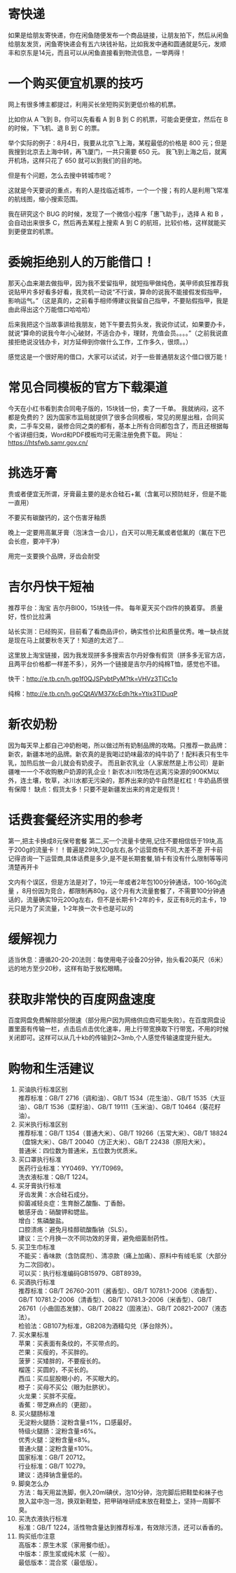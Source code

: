 # 寄快递

如果是给朋友寄快递，你在闲鱼随便发布一个商品链接，让朋友拍下，然后从闲鱼给朋友发货，闲鱼寄快递会有五六块钱补贴，比如我发中通和圆通就是5元，发顺丰和京东是14元，而且可以从闲鱼直接看到物流信息，一举两得！

# 一个购买便宜机票的技巧

网上有很多博主都提过，利用买长坐短购买到更低价格的机票。

比如你从 A 飞到 B，你可以先看看 A 到 B 到 C 的机票，可能会更便宜，然后在 B 的时候，下飞机、退 B 到 C 的票。

举个实际的例子：8月4日，我要从北京飞上海，某程最低的价格是 800 元；但是我搜到北京去上海中转，再飞厦门，一共只需要 650 元。 我飞到上海之后，就离开机场，这样只花了 650 就可以到我们的目的地。

但是有个问题，怎么去搜中转城市呢？

这就是今天要说的重点，有的人是找临近城市，一个一个搜；有的人是利用飞常准的航线图，缩小搜索范围。

我在研究这个 BUG 的时候，发现了一个微信小程序「惠飞助手」，选择 A 和 B ，会自动出来很多 C，然后再去某程上搜索 A 到 C 的航班，比较价格，这样就能买到更便宜的机票。

# 委婉拒绝别人的万能借口！

那天心血来潮去做指甲，因为我不爱留指甲，就短指甲做纯色，美甲师疯狂推荐我说贴甲片多好看多好看，我灵机一动说“不行诶，算命的说我不能接假发假指甲，影响运气。”（这是真的，之前看手相师傅建议我留自己指甲，不要贴假指甲，我是由此得出这个万能借口哈哈哈）

后来我把这个当故事讲给我朋友，她下午要去剪头发，我说你试试，如果要办卡，就说“算命的说我今年小心破财，不适合办卡，理财，充值会员。。。。”（之前我说直接拒绝说没钱办卡，对方延伸到你做什么工作，工作多久，很烦。。）

感觉这是一个很好用的借口，大家可以试试，对于一些普通朋友这个借口很万能！

# 常见合同模板的官方下载渠道

今天在小红书看到卖合同电子版的，15块钱一份，卖了一千单。
我就纳闷，这不都是免费的？
因为国家市监局就提供了很多合同模板，常见的房屋出租，合同买卖，二手车交易，装修合同之类的都有，基本上所有合同都包含了，而且还根据每个省详细归类，Word和PDF模板均可无需注册免费下载。
网址：https://htsfwb.samr.gov.cn/

# 挑选牙膏

贵或者便宜无所谓，牙膏最主要的是水合硅石+氟（含氟可以预防蛀牙，但是不能一直用）

不要买有碳酸钙的，这个伤害牙釉质

晚上一定要用高氟牙膏（泡沫含一会儿），白天可以用无氟或者低氟的（氟在下巴会长痘，要冲干净）

用完一支要换个品牌，牙齿会耐受

# 吉尔丹快干短袖
推荐平台：淘宝
吉尔丹BI00，15块钱一件。
每年夏天买个四件的换着穿。
质量好，性价比拉满

站长实测：已经购买，目前看了看商品评价，确实性价比和质量优秀。唯一缺点就是现在马上就要秋冬天了！知道的太迟了...

这里放上淘宝链接，因为我发现拼多多搜索吉尔丹好像有假货（拼多多无官方店，且两平台价格都一样差不多），另外一个链接是吉尔丹的纯棉T恤，感觉也不错。

快干：http://e.tb.cn/h.gp1f0QJSPvbtPyM?tk=VHVz3TlCc1o

纯棉：http://e.tb.cn/h.goCQtAVM37XcEdh?tk=Ytix3TlDuqP

# 新农奶粉
因为每天早上都自己冲奶粉喝，所以做过所有奶制品牌的攻略。只推荐一款品牌：新农，新疆本地的品牌。新农真的是我喝过奶味最浓的纯牛奶了！配料表只有生牛乳，加热后放一会儿就会有奶皮子。
而且新农乳业（人家居然是上市公司）是新疆唯一一个不收购散户奶源的乳企业！新农冰川牧场在远离污染源的900KM以外，连土壤，牧草，冰川水都无污染的，那养出来的奶牛自然是杠杠！牛奶品质很有保障！
缺点：假货太多！只要不是新疆发出来的肯定是假货！

# 话费套餐经济实用的参考

第一,把主卡换成8元保号套餐
第二,买一个流量卡使用,记住不要相信低于19块,高于200g的流量卡！！普遍是29块,120g左右,各个运营商有不同,大差不差
开卡前记得咨询一下运营商,具体话费是多少,是不是长期套餐,销卡有没有什么限制等等问清楚再开卡

文内有个误区，但是方法是对了，19元一年或者2年包100分钟通话，100-160g流量 ，8月份因为竞合，都限制再80g，这个月有大流量套餐了，不需要100分钟通话的，流量确实19元200g左右，但不是长期卡1-2年的卡，反正有8元的主卡，19元只是为了买流量，1-2年换一次卡也是可以的

# 缓解视力

适当休息：遵循20-20-20法则：每使用电子设备20分钟，抬头看20英尺（6米）远的地方至少20秒，这样有助于放松眼睛。

# 获取非常快的百度网盘速度

百度网盘免费解除部分限速（部分用户因为网络供应商可能失败）。在百度网盘设置里面有传输一栏，点击后点击优化速率，用上行带宽换取下行带宽，不用的时候关闭即可。这样可以从几十kb的传输到2~3mb,个人感觉传输速度提升挺大。

# 购物和生活建议

1.  买油执行标准区别  
    推荐标准：GB/T 2716（调和油）、GB/T 1534（花生油）、GB/T 1535（大豆油）、GB/T 1536（菜籽油）、GB/T 19111（玉米油）、GB/T 10464（葵花籽油）。
2.  买米执行标准区别  
    推荐标准：GB/T 1354（普通大米）、GB/T 19266（五常大米）、GB/T 18824（盘锦大米）、GB/T 20040（方正大米）、GB/T 22438（原阳大米）。  
    普通米：四位数为普通米，五位数为优质米。
3.  买口罩执行标准  
    医药行业标准：YY0469、YY/T0969。  
    洗衣液标准：QB/T 1224。
4.  买牙膏执行标准  
    牙齿发黄：水合硅石成分。  
    抑菌减轻炎症：生育酚乙酸酯、丁香酚。  
    敏感牙齿：硝酸钾和锶盐。  
    增白：焦磷酸盐。  
    口腔溃疡：避免月桂醇硫酸酯钠（SLS）。  
    建议：三个月换一次不同功效的牙膏，避免细菌耐药性。
5.  买卫生巾标准  
    不能买：香味款（含防腐剂）、清凉款（痛上加痛）、原料中有绒毛浆（大部分为二次回收）。  
    可以买：执行标准编码GB15979、GBT8939。
6.  买酒执行标准  
    推荐标准：GB/T 26760-2011（酱香型）、GB/T 10781.1-2006（浓香型）、GB/T 10781.2-2006（清香型）、GB/T 10781.3-2006（米香型）、GB/T 26761（小曲固态发酵）、GB/T 20822（固液法）、GB/T 20821-2007（液态法）。  
    检验法：GB107为标准，GB208为酒精勾兑（茅台除外）。
7.  买水果标准  
    苹果：买表面有条纹的，不买带点的。  
    芒果：买瘦的，不买胖的。  
    菠萝：买矮胖的，不要瘦长的。  
    榴莲：买圆的，不买长的。  
    西瓜：买瓜屁股眼小的，不买眼大的。  
    橙子：买母不买公（眼为肚脐状）。  
    火龙果：买胖不买瘦。  
    香蕉：带芝麻点的（更甜）。
8.  买火腿肠标准  
    无淀粉火腿肠：淀粉含量≤1%，口感最好。  
    特级火腿肠：淀粉含量≤6%。  
    优秀火腿：淀粉含量≤8%。  
    普通火腿：淀粉含量≤10%。  
    国家标准：GB/T 20712。  
    行业标准：GB/T 10279。  
    建议：选择钠含量低的。
9.  脚臭怎么办  
    方法：每天用盆洗脚，倒入20ml碘伏，泡10分钟，泡完脚后把鞋垫和袜子也放入盆中泡一泡，换双新鞋垫，把甲硝唑研成末放在鞋垫上，坚持一周脚不臭。
10.  买洗衣液执行标准  
    标准：GB/T 1224，活性物含量达到推荐标准，有效除污渍，还可以香香的。
11.  购买纸巾注意  
    高版本：原生木浆（家用餐巾纸）。  
    中版本：原生浆或纯木浆（一般）。  
    最低版本：混合浆（最低版）。
